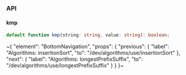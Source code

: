 

### API

#### kmp

```ts
default function kmp(string: string, value: string): boolean;
```

~{
  "element": "BottomNavigation",
  "props": {
    "previous": {
      "label": "Algorithms: insertionSort",
      "to": "/dev/algorithms/use/insertionSort"
    },
    "next": {
      "label": "Algorithms: longestPrefixSuffix",
      "to": "/dev/algorithms/use/longestPrefixSuffix"
    }
  }
}~
